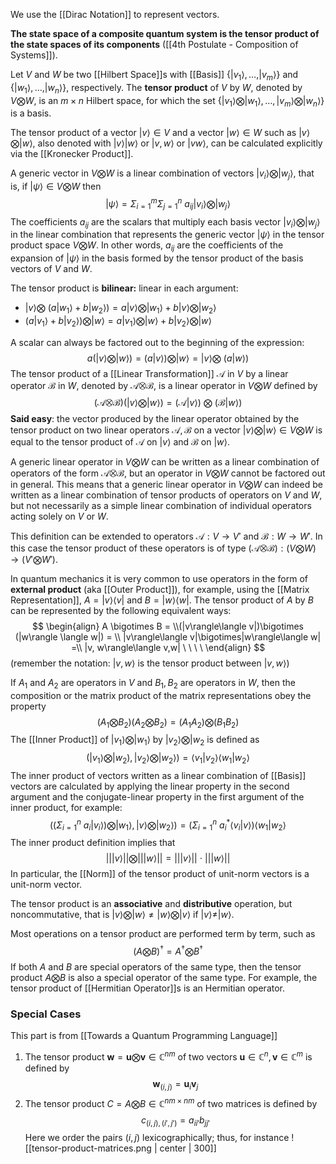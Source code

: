 We use the [[Dirac Notation]] to represent vectors.

**The state space of a composite quantum system is the tensor product of the state spaces of its components** ([[4th Postulate - Composition of Systems]]).

Let $V$ and $W$ be two [[Hilbert Space]]s with [[Basis]] $\{|v_1\rangle,\dots, |v_m\rangle\}$ and $\{|w_1\rangle, \dots, |w_n\rangle\}$, respectively.
The **tensor product** of $V$ by $W$, denoted by $V\bigotimes W$, is an $m\times n$ Hilbert space, for which the set $\{|v_1\rangle\bigotimes|w_1\rangle,\dots, |v_m\rangle\bigotimes|w_n\rangle\}$ is a basis. 

The tensor product of a vector $|v\rangle \in V$ and a vector $|w\rangle \in W$ such as $|v\rangle \bigotimes |w\rangle$, also denoted with $|v\rangle|w\rangle$ or $|v,w\rangle$ or $|vw\rangle$, can be calculated explicitly via the [[Kronecker Product]]. 

A generic vector in $V \bigotimes W$ is a linear combination of vectors $|v_i\rangle \bigotimes |w_j\rangle$, that is, if $|\psi\rangle \in V \bigotimes W$ then $$|\psi\rangle = \Sigma_{i=1}^m \Sigma_{j=1}^n\ a_{ij}|v_i\rangle\bigotimes|w_j\rangle$$The coefficients $a_{ij}$ are the scalars that multiply each basis vector $|v_i\rangle\bigotimes|w_j\rangle$ in the linear combination that represents the generic vector $|\psi\rangle$ in the tensor product space $V\bigotimes W$. 
In other words, $a_{ij}$ are the coefficients of the expansion of $|\psi\rangle$ in the basis formed by the tensor product of the basis vectors of $V$ and $W$.

The tensor product is **bilinear:** linear in each argument: 
- $|v\rangle \bigotimes \ (a|w_1\rangle+b|w_2\rangle) = a|v\rangle \bigotimes |w_1\rangle + b|v\rangle \bigotimes|w_2\rangle$ 
- $(a|v_1\rangle + b|v_2\rangle)\bigotimes |w\rangle = a|v_1\rangle\bigotimes |w\rangle + b|v_2\rangle\bigotimes |w\rangle$ 

A scalar can always be factored out to the beginning of the expression: $$a(|v\rangle \bigotimes |w\rangle)=(a|v\rangle)\bigotimes|w\rangle=|v\rangle\bigotimes \ (a|w\rangle)$$
The tensor product of a [[Linear Transformation]] $\mathcal{A}$ in $V$ by a linear operator $\mathcal{B}$ in $W$, denoted by $\mathcal{A}\bigotimes\mathcal{B}$, is a linear operator in $V\bigotimes W$ defined by $$(\mathcal{A}\bigotimes \mathcal{B})(|v\rangle \bigotimes |w\rangle)=(\mathcal{A}|v\rangle)\ \bigotimes\ (\mathcal{B}|w\rangle)$$**Said easy**: the vector produced by the linear operator obtained by the tensor product on two linear operators $\mathcal{A}, \mathcal{B}$ on a vector $|v\rangle \bigotimes |w\rangle \in V \bigotimes W$ is equal to the tensor product of $\mathcal{A}$ on $|v\rangle$ and $\mathcal{B}$ on $|w\rangle$.

A generic linear operator in $V\bigotimes W$ can be written as a linear combination of operators of the form $\mathcal{A}\bigotimes \mathcal{B}$, but an operator in $V\bigotimes W$ cannot be factored out in general.
This means that a generic linear operator in $V \bigotimes W$ can indeed be written as a linear combination of tensor products of operators on $V$ and $W$, but not necessarily as a simple linear combination of individual operators acting solely on $V$ or $W$.

This definition can be extended to operators $\mathcal{A}:V\rightarrow V'$ and $\mathcal{B}:W\rightarrow W'$. 
In this case the tensor product of these operators is of type $(\mathcal{A}\bigotimes\mathcal{B}):(V\bigotimes W)\rightarrow(V'\bigotimes W')$. 

In quantum mechanics it is very common to use operators in the form of **external product** (aka [[Outer Product]]), for example, using the [[Matrix Representation]], $A = |v\rangle\langle v|$ and $B=|w\rangle\langle w|$. 
The tensor product of $A$ by $B$ can be represented by the following equivalent ways: 
$$
\begin{align}
A \bigotimes B = \\(|v\rangle\langle v|)\bigotimes (|w\rangle \langle w|) = \\ |v\rangle\langle v|\bigotimes|w\rangle\langle w| =\\ |v, w\rangle\langle v,w| \ \ \  \
\end{align}
$$(remember the notation: $|v,w\rangle$ is the tensor product between $|v, w\rangle$)

If $A_1$ and $A_2$ are operators in $V$ and $B_1, B_2$ are operators in $W$, then the composition or the matrix product of the matrix representations obey the property $$(A_1\bigotimes B_2)(A_2 \bigotimes B_2)= (A_1A_2)\bigotimes (B_1B_2)$$
The [[Inner Product]] of $|v_1\rangle \bigotimes |w_1\rangle$ by $|v_2\rangle \bigotimes |w_2$ is defined as $$(|v_1\rangle \bigotimes |w_2), |v_2\rangle \bigotimes |w_2\rangle)= \langle v_1|v_2\rangle\langle w_1|w_2\rangle$$
The inner product of vectors written as a linear combination of [[Basis]] vectors are calculated by applying the linear property in the second argument and the conjugate-linear property in the first argument of the inner product, for example: $$((\Sigma_{i=1}^n \ a_i|v_i\rangle)\bigotimes |w_1\rangle, |v\rangle \bigotimes |w_2\rangle) = (\Sigma_{i=1}^n\ a_i^*\langle v_i|v\rangle)\langle w_1|w_2\rangle$$
The inner product definition implies that $$|| |v\rangle || \bigotimes |||w\rangle|| = || |v\rangle|| \ \cdot\ |||w\rangle||$$ In particular, the [[Norm]] of the tensor product of unit-norm vectors is a unit-norm vector. 

The tensor product is an **associative** and **distributive** operation, but noncommutative, that is $|v\rangle \bigotimes |w\rangle \neq |w\rangle \bigotimes |v\rangle$ if $|v\rangle \neq |w\rangle$. 

Most operations on a tensor product are performed term by term, such as $$(A\bigotimes B)^\dagger= A^\dagger \bigotimes B^\dagger$$
If both $A$ and $B$ are special operators of the same type, then the tensor product $A\bigotimes B$ is also a special operator of the same type. 
For example, the tensor product of [[Hermitian Operator]]s is an Hermitian operator.

### Special Cases
This part is from [[Towards a Quantum Programming Language]]

1. The tensor product $\mathbf{w} = \mathbf{u}\bigotimes\mathbf{v} \in \mathbb{C}^{nm}$ of two vectors $\mathbf{u} \in \mathbb{C}^n, \mathbf{v}\in \mathbb{C}^m$ is defined by $$\mathbf{w}_{(i,j)}=\mathbf{u}_i \mathbf{v}_j$$
2. The tensor product $C = A \bigotimes B\in \mathbb{C}^{nm \times nm}$ of two matrices is defined by $$c_{(i,j),(i',j')}=a_{ii'}b_{jj'}$$Here we order the pairs $(i,j)$ lexicographically; thus, for instance ![[tensor-product-matrices.png | center | 300]]
